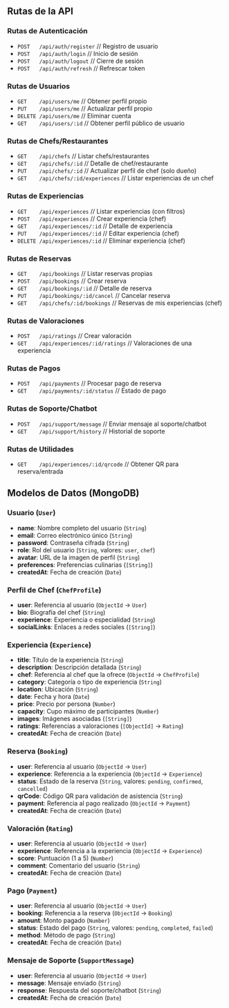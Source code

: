 ## Rutas de la API
### Rutas de Autenticación
- `POST   /api/auth/register`         // Registro de usuario
- `POST   /api/auth/login`            // Inicio de sesión
- `POST   /api/auth/logout`           // Cierre de sesión
- `POST   /api/auth/refresh`          // Refrescar token

### Rutas de Usuarios
- `GET    /api/users/me`              // Obtener perfil propio
- `PUT    /api/users/me`              // Actualizar perfil propio
- `DELETE /api/users/me`              // Eliminar cuenta
- `GET    /api/users/:id`             // Obtener perfil público de usuario

### Rutas de Chefs/Restaurantes
- `GET    /api/chefs`                 // Listar chefs/restaurantes
- `GET    /api/chefs/:id`             // Detalle de chef/restaurante
- `PUT    /api/chefs/:id`             // Actualizar perfil de chef (solo dueño)
- `GET    /api/chefs/:id/experiences` // Listar experiencias de un chef

### Rutas de Experiencias
- `GET    /api/experiences`           // Listar experiencias (con filtros)
- `POST   /api/experiences`           // Crear experiencia (chef)
- `GET    /api/experiences/:id`       // Detalle de experiencia
- `PUT    /api/experiences/:id`       // Editar experiencia (chef)
- `DELETE /api/experiences/:id`       // Eliminar experiencia (chef)

### Rutas de Reservas
- `GET    /api/bookings`              // Listar reservas propias
- `POST   /api/bookings`              // Crear reserva
- `GET    /api/bookings/:id`          // Detalle de reserva
- `PUT    /api/bookings/:id/cancel`   // Cancelar reserva
- `GET    /api/chefs/:id/bookings`    // Reservas de mis experiencias (chef)

### Rutas de Valoraciones
- `POST   /api/ratings`               // Crear valoración
- `GET    /api/experiences/:id/ratings` // Valoraciones de una experiencia

### Rutas de Pagos
- `POST   /api/payments`              // Procesar pago de reserva
- `GET    /api/payments/:id/status`   // Estado de pago

### Rutas de Soporte/Chatbot
- `POST   /api/support/message`       // Enviar mensaje al soporte/chatbot
- `GET    /api/support/history`       // Historial de soporte

### Rutas de Utilidades
- `GET    /api/experiences/:id/qrcode` // Obtener QR para reserva/entrada



## Modelos de Datos (MongoDB)

### Usuario (`User`)
- **name**: Nombre completo del usuario (`String`)
- **email**: Correo electrónico único (`String`)
- **password**: Contraseña cifrada (`String`)
- **role**: Rol del usuario (`String`, valores: `user`, `chef`)
- **avatar**: URL de la imagen de perfil (`String`)
- **preferences**: Preferencias culinarias (`[String]`)
- **createdAt**: Fecha de creación (`Date`)

### Perfil de Chef (`ChefProfile`)
- **user**: Referencia al usuario (`ObjectId` → `User`)
- **bio**: Biografía del chef (`String`)
- **experience**: Experiencia o especialidad (`String`)
- **socialLinks**: Enlaces a redes sociales (`[String]`)

### Experiencia (`Experience`)
- **title**: Título de la experiencia (`String`)
- **description**: Descripción detallada (`String`)
- **chef**: Referencia al chef que la ofrece (`ObjectId` → `ChefProfile`)
- **category**: Categoría o tipo de experiencia (`String`)
- **location**: Ubicación (`String`)
- **date**: Fecha y hora (`Date`)
- **price**: Precio por persona (`Number`)
- **capacity**: Cupo máximo de participantes (`Number`)
- **images**: Imágenes asociadas (`[String]`)
- **ratings**: Referencias a valoraciones (`[ObjectId]` → `Rating`)
- **createdAt**: Fecha de creación (`Date`)

### Reserva (`Booking`)
- **user**: Referencia al usuario (`ObjectId` → `User`)
- **experience**: Referencia a la experiencia (`ObjectId` → `Experience`)
- **status**: Estado de la reserva (`String`, valores: `pending`, `confirmed`, `cancelled`)
- **qrCode**: Código QR para validación de asistencia (`String`)
- **payment**: Referencia al pago realizado (`ObjectId` → `Payment`)
- **createdAt**: Fecha de creación (`Date`)

### Valoración (`Rating`)
- **user**: Referencia al usuario (`ObjectId` → `User`)
- **experience**: Referencia a la experiencia (`ObjectId` → `Experience`)
- **score**: Puntuación (1 a 5) (`Number`)
- **comment**: Comentario del usuario (`String`)
- **createdAt**: Fecha de creación (`Date`)

### Pago (`Payment`)
- **user**: Referencia al usuario (`ObjectId` → `User`)
- **booking**: Referencia a la reserva (`ObjectId` → `Booking`)
- **amount**: Monto pagado (`Number`)
- **status**: Estado del pago (`String`, valores: `pending`, `completed`, `failed`)
- **method**: Método de pago (`String`)
- **createdAt**: Fecha de creación (`Date`)

### Mensaje de Soporte (`SupportMessage`)
- **user**: Referencia al usuario (`ObjectId` → `User`)
- **message**: Mensaje enviado (`String`)
- **response**: Respuesta del soporte/chatbot (`String`)
- **createdAt**: Fecha de creación (`Date`)